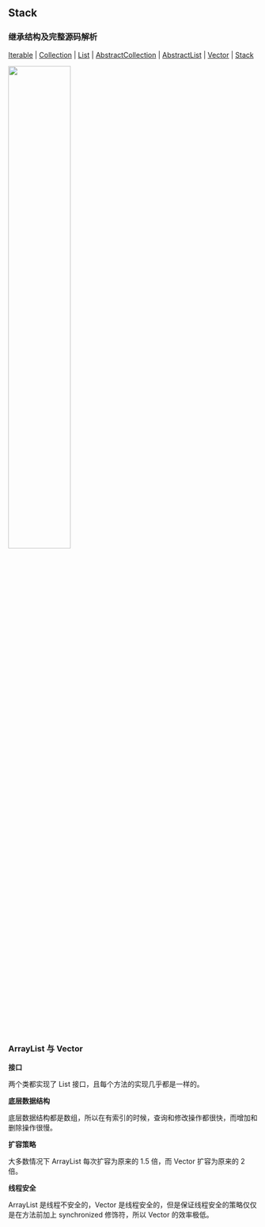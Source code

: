 ## Stack

### 继承结构及完整源码解析

[Iterable](https://github.com/Augustvic/Blogs/tree/master/JDK8/src/Collections/Iterable.java) | [Collection](https://github.com/Augustvic/Blogs/tree/master/JDK8/src/Collections/Collection.java) | [List](https://github.com/Augustvic/Blogs/tree/master/JDK8/src/Collections/List.java) | [AbstractCollection](https://github.com/Augustvic/Blogs/tree/master/JDK8/src/Collections/AbstractCollection.java) | [AbstractList](https://github.com/Augustvic/Blogs/tree/master/JDK8/src/Collections/AbstractList.java) | [Vector](https://github.com/Augustvic/Blogs/tree/master/JDK8/src/Collections/Vector.java) | [Stack](https://github.com/Augustvic/Blogs/tree/master/JDK8/src/Collections/Stack.java)

<img src="https://github.com/Augustvic/Blogs/tree/master/JDK8/images/Stack.png" width=50% />

### ArrayList 与 Vector

**接口**

两个类都实现了 List 接口，且每个方法的实现几乎都是一样的。

**底层数据结构**

底层数据结构都是数组，所以在有索引的时候，查询和修改操作都很快，而增加和删除操作很慢。

**扩容策略**

大多数情况下 ArrayList 每次扩容为原来的 1.5 倍，而 Vector 扩容为原来的 2 倍。

**线程安全**

ArrayList 是线程不安全的，Vector 是线程安全的，但是保证线程安全的策略仅仅是在方法前加上 synchronized 修饰符，所以 Vector 的效率极低。
